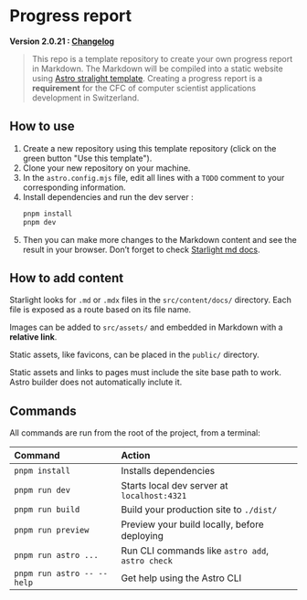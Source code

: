 # Progress report

**Version 2.0.21 : [Changelog](./CHANGELOG.md)** <!-- x-release-please-version -->

> This repo is a template repository to create your own progress report in Markdown.
> The Markdown will be compiled into a static website using [Astro stralight template](https://github.com/withastro/starlight).
> Creating a progress report is a **requirement** for the CFC of computer scientist applications development in Switzerland.

## How to use

1. Create a new repository using this template repository (click on the green button "Use this template").
2. Clone your new repository on your machine.
3. In the `astro.config.mjs` file, edit all lines with a `TODO` comment to your corresponding information.
4. Install dependencies and run the dev server :
    ```bash
    pnpm install
    pnpm dev
    ```
5. Then you can make more changes to the Markdown content and see the result in your browser. Don’t forget to check [Starlight md docs](https://starlight.astro.build/guides/authoring-content/).

## How to add content

Starlight looks for `.md` or `.mdx` files in the `src/content/docs/` directory. Each file is exposed as a route based on its file name.

Images can be added to `src/assets/` and embedded in Markdown with a **relative link**.

Static assets, like favicons, can be placed in the `public/` directory.

Static assets and links to pages must include the site base path to work. Astro builder does not automatically inclute it.

## Commands

All commands are run from the root of the project, from a terminal:

| Command                   | Action                                           |
| :------------------------ | :----------------------------------------------- |
| `pnpm install`             | Installs dependencies                            |
| `pnpm run dev`             | Starts local dev server at `localhost:4321`      |
| `pnpm run build`           | Build your production site to `./dist/`          |
| `pnpm run preview`         | Preview your build locally, before deploying     |
| `pnpm run astro ...`       | Run CLI commands like `astro add`, `astro check` |
| `pnpm run astro -- --help` | Get help using the Astro CLI                     |


